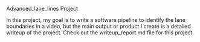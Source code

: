 Advanced_lane_lines Project

In this project, my goal is to write a software pipeline to identify the lane boundaries in a video, but the main output or product I create is a detailed writeup of the project. Check out the writeup_report.md file for this project.
